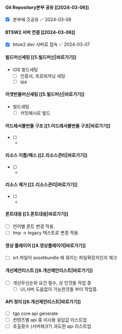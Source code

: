 

#### Git Repository본부 공유 [[2024-03-06]] 
- [x] 본부에 깃공유 ✅ 2024-03-08

#### BTSW2 서버 연결 [[2024-03-06]]
- [x] btsw2 dev 서버로 접속 ✅ 2024-03-07

#### 빌드머신세팅 [[5.빌드머신|바로가기]]
- iOS 빌드세팅
	- [ ] 인증서, 프로비저닝 세팅
	- [ ] ipa 

#### 어셋번들머신세팅 [[5.빌드머신|바로가기]]
- 빌드세팅
	- [ ] 커밋해시로 빌드

#### 어드레서블번들 구조 [[1.어드레서블번들 구조|바로가기]]
- [ ] - 

#### 리소스 이름/패스 [[2.리소스관리|바로가기]]
- [ ] - 

#### 리소스 제거 [[2.리소스관리|바로가기]]
- [ ] - 

#### 폰트대응 [[3.폰트대응|바로가기]]
- [ ] 언어별 폰트 변경 적용. 
- [ ] tmp -> legacy 텍스트로 변경 적용.

#### 영상 플레이어 [[4.영상플레이어|바로가기]]
- [ ] srt 파일이 assetbundle 에 묶이는 파일확장자인지 체크 

#### 개선제안리스트 [[6.개선제안리스트|바로가기]]
- [ ] 개선우선순위 요건 필수, 상 인것들 작업 중
	- [ ] UI,서버 도움없이 가능한것들 부터 작업중.

#### API 정리  [[6.개선제안리스트|바로가기]]
- [ ] tgp core api generate 
- [ ] 컨텐츠별 api 중 미사용 응답값 리스트업 
- [ ] 호출횟수 (서버체크?) 과도한 api 리스트업